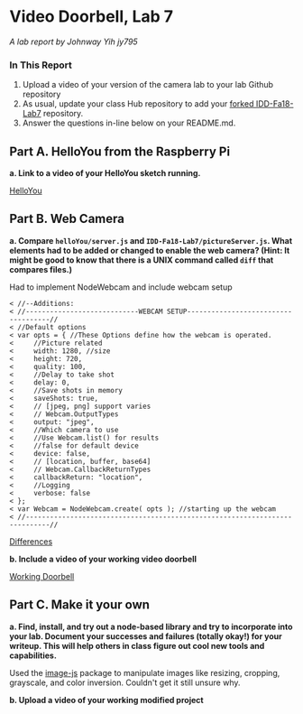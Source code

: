 # Video Doorbell, Lab 7

*A lab report by Johnway Yih jy795*

### In This Report

1. Upload a video of your version of the camera lab to your lab Github repository
1. As usual, update your class Hub repository to add your [forked IDD-Fa18-Lab7](/FAR-Lab/IDD-Fa18-Lab7) repository.
1. Answer the questions in-line below on your README.md.

## Part A. HelloYou from the Raspberry Pi

**a. Link to a video of your HelloYou sketch running.**

[HelloYou](https://photos.app.goo.gl/SMeARYFa36551yPY8)

## Part B. Web Camera

**a. Compare `helloYou/server.js` and `IDD-Fa18-Lab7/pictureServer.js`. What elements had to be added or changed to enable the web camera? (Hint: It might be good to know that there is a UNIX command called `diff` that compares files.)**

Had to implement NodeWebcam and include webcam setup

```
< //--Additions:
< //----------------------------WEBCAM SETUP------------------------------------//
< //Default options
< var opts = { //These Options define how the webcam is operated.
<     //Picture related
<     width: 1280, //size
<     height: 720,
<     quality: 100,
<     //Delay to take shot
<     delay: 0,
<     //Save shots in memory
<     saveShots: true,
<     // [jpeg, png] support varies
<     // Webcam.OutputTypes
<     output: "jpeg",
<     //Which camera to use
<     //Use Webcam.list() for results
<     //false for default device
<     device: false,
<     // [location, buffer, base64]
<     // Webcam.CallbackReturnTypes
<     callbackReturn: "location",
<     //Logging
<     verbose: false
< };
< var Webcam = NodeWebcam.create( opts ); //starting up the webcam
< //----------------------------------------------------------------------------//
```

[Differences](https://github.com/JwayYih/IDD-Fa19-Lab7/blob/master/diff.txt)

**b. Include a video of your working video doorbell**

[Working Doorbell](https://photos.app.goo.gl/WrmqcH1EJ6b2Djah9)

## Part C. Make it your own

**a. Find, install, and try out a node-based library and try to incorporate into your lab. Document your successes and failures (totally okay!) for your writeup. This will help others in class figure out cool new tools and capabilities.**

Used the [image-js](https://www.npmjs.com/package/image-js) package to manipulate images like resizing, cropping, grayscale, and color inversion.  Couldn't get it still unsure why.

**b. Upload a video of your working modified project**
